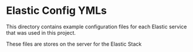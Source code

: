 # Elastic Config YMLs

This directory contains example configuration files 
for each Elastic service that was used in this project.

These files are stores on the server for the Elastic Stack
